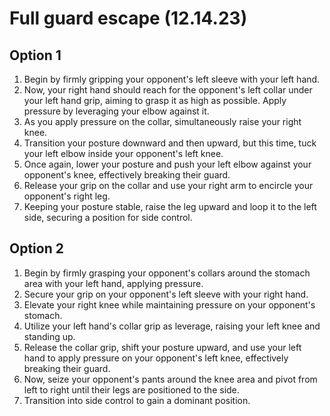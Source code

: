 # Full guard escape (12.14.23)

## Option 1

1. Begin by firmly gripping your opponent's left sleeve with your left hand.
2. Now, your right hand should reach for the opponent's left collar under your left hand grip, aiming to grasp it as high as possible. Apply pressure by leveraging your elbow against it.
3. As you apply pressure on the collar, simultaneously raise your right knee.
4. Transition your posture downward and then upward, but this time, tuck your left elbow inside your opponent's left knee.
5. Once again, lower your posture and push your left elbow against your opponent's knee, effectively breaking their guard.
6. Release your grip on the collar and use your right arm to encircle your opponent's right leg.
7. Keeping your posture stable, raise the leg upward and loop it to the left side, securing a position for side control.

## Option 2

1. Begin by firmly grasping your opponent's collars around the stomach area with your left hand, applying pressure.
2. Secure your grip on your opponent's left sleeve with your right hand.
3. Elevate your right knee while maintaining pressure on your opponent's stomach.
4. Utilize your left hand's collar grip as leverage, raising your left knee and standing up.
5. Release the collar grip, shift your posture upward, and use your left hand to apply pressure on your opponent's left knee, effectively breaking their guard.
6. Now, seize your opponent's pants around the knee area and pivot from left to right until their legs are positioned to the side.
7. Transition into side control to gain a dominant position.
